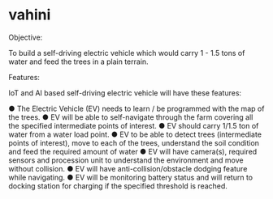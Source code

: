 # vahini

Objective:

To build a self-driving electric vehicle which would carry 1 - 1.5
tons of water and feed the trees in a plain terrain.

Features:

IoT and AI based self-driving electric vehicle will have these features:

● The Electric Vehicle (EV) needs to learn /
be programmed with the map of the trees.
● EV will be able to self-navigate through the
farm covering all the specified
intermediate points of interest.
● EV should carry 1/1.5 ton of water from a
water load point.
● EV to be able to detect trees (intermediate
points of interest), move to each of the
trees, understand the soil condition and
feed the required amount of water
● EV will have camera(s), required
sensors and procession unit to
understand the environment and move
without collision.
● EV will have anti-collision/obstacle
dodging feature while navigating.
● EV will be monitoring battery status and
will return to docking station for
charging if the specified threshold is
reached.


